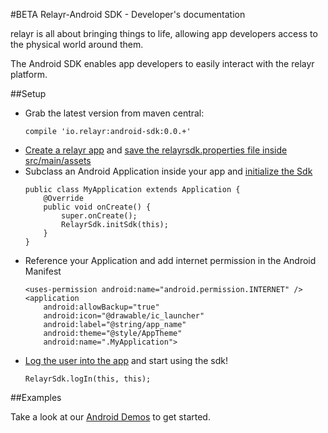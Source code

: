#BETA Relayr-Android SDK - Developer's documentation

relayr is all about bringing things to life, allowing app developers access to the physical world around them.

The Android SDK enables app developers to easily interact with the relayr platform.


##Setup

- Grab the latest version from maven central:
    ```
    compile 'io.relayr:android-sdk:0.0.+'
    ```
- [Create a relayr app](https://developer.relayr.io/dashboard/apps/myApps) and [save the relayrsdk.properties file inside src/main/assets](https://github.com/relayr/android-demo-apps/commit/06b85d467fdf6300367d6d997a0f89fc3b9a184c) 
- Subclass an Android Application inside your app and [initialize the Sdk](https://github.com/relayr/android-demo-apps/commit/27bef2e3c588c0e2351294a7fdc6418240af4bd4)
    ```
    public class MyApplication extends Application {
        @Override
        public void onCreate() {
            super.onCreate();
            RelayrSdk.initSdk(this);
        }
    }
    ```
- Reference your Application and add internet permission in the Android Manifest
    ```
    <uses-permission android:name="android.permission.INTERNET" />
    <application
        android:allowBackup="true"
        android:icon="@drawable/ic_launcher"
        android:label="@string/app_name"
        android:theme="@style/AppTheme"
        android:name=".MyApplication">
    ```
- [Log the user into the app](https://github.com/relayr/android-demo-apps/commit/19bf3578de9fd2c20e2ebab50c5a280500d411c9) and start using the sdk!
    ```
    RelayrSdk.logIn(this, this);
    ```
    
##Examples

Take a look at our [Android Demos](https://github.com/relayr/android-demo-apps) to get started.
